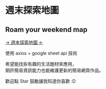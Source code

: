 # 週末探索地圖 
## Roam your weekend map

[→ 週末探索地圖 ←](https://suhan1220.github.io/RoamMap/MyScheduleMap.html)  

使用 axios + google sheet api 技術  

希望能找些有趣的生活題材來應用，  
期許簡易資訊能力也能維護更新的簡易網頁作品。   


歡迎點 Star 鼓勵讓我知道你喜歡 :D